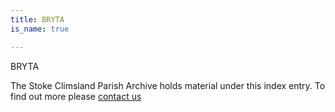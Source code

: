 ```yaml
---
title: BRYTA
is_name: true

---
```


BRYTA


The Stoke Climsland Parish Archive holds material under this index entry. To find out more please [contact us](/contact/)
